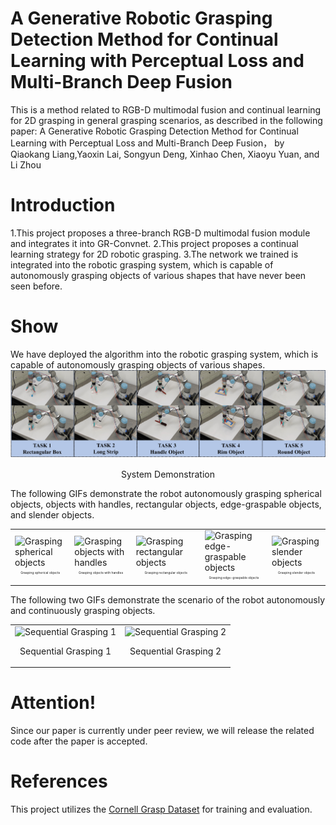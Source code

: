 # A Generative Robotic Grasping Detection Method for Continual Learning with Perceptual Loss and Multi-Branch Deep Fusion
This is a method related to RGB-D multimodal fusion and continual learning for 2D grasping in general grasping scenarios, as described in the following paper:
A Generative Robotic Grasping Detection Method for Continual Learning with Perceptual Loss and Multi-Branch Deep Fusion，
by Qiaokang Liang,Yaoxin Lai, Songyun Deng, Xinhao Chen, Xiaoyu Yuan, and Li Zhou


#  Introduction
1.This project proposes a three-branch RGB-D multimodal fusion module and integrates it into GR-Convnet.
2.This project proposes a continual learning strategy for 2D robotic grasping.
3.The network we trained is integrated into the robotic grasping system, which is capable of autonomously grasping objects of various shapes that have never been seen before.
# Show
We have deployed the algorithm into the robotic grasping system, which is capable of autonomously grasping objects of various shapes.
![System Demonstration](https://github.com/lyxhnu/photos/raw/main/robot.jpg)
<p align="center">System Demonstration</p>

The following GIFs demonstrate the robot autonomously grasping spherical objects, objects with handles, rectangular objects, edge-graspable objects, and slender objects.
<table>
  <tr>
    <td><img src="https://github.com/lyxhnu/photos/raw/main/%E7%90%83%E5%BD%A21.gif" alt="Grasping spherical objects"><p align="center" style="font-size: 5px;">Grasping spherical objects</p></td>
    <td><img src="https://github.com/lyxhnu/photos/raw/main/%E6%8A%8A%E6%89%8B1.gif" alt="Grasping objects with handles"><p align="center" style="font-size: 5px;">Grasping objects with handles</p></td>
    <td><img src="https://github.com/lyxhnu/photos/raw/main/%E7%9F%A9%E5%BD%A21.gif" alt="Grasping rectangular objects"><p align="center" style="font-size: 5px;">Grasping rectangular objects</p></td>
    <td><img src="https://github.com/lyxhnu/photos/raw/main/%E8%BE%B9%E7%BC%981.gif" alt="Grasping edge-graspable objects"><p align="center" style="font-size: 5px;">Grasping edge-graspable objects</p></td>
    <td><img src="https://github.com/lyxhnu/photos/raw/main/%E9%95%BF%E6%9D%A11.gif" alt="Grasping slender objects"><p align="center" style="font-size: 5px;">Grasping slender objects</p></td>
  </tr>
</table>
The following two GIFs demonstrate the scenario of the robot autonomously and continuously grasping objects.
<table>
  <tr>
    <td><img src="https://github.com/lyxhnu/Cornell-CL/blob/main/%E8%BF%9E%E7%BB%AD%E6%8A%93%E5%8F%961.gif" alt="Sequential Grasping 1"><p align="center">Sequential Grasping 1</p></td>
    <td><img src="https://github.com/lyxhnu/Cornell-CL/blob/main/%E8%BF%9E%E7%BB%AD2.gif" alt="Sequential Grasping 2"><p align="center">Sequential Grasping 2</p></td>
  </tr>
</table>


# Attention!
Since our paper is currently under peer review, we will release the related code after the paper is accepted.
# References
This project utilizes the [Cornell Grasp Dataset](http://pr.cs.cornell.edu/grasping/rect_data/data.php) for training and evaluation.
